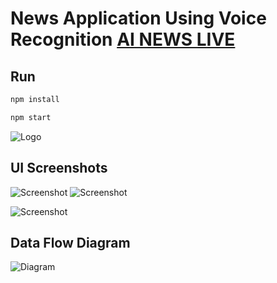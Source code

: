 # News Application Using Voice Recognition [AI NEWS LIVE](https://news-ai.netlify.com)

## Run

```bash
npm install

npm start
```

![Logo](https://github.com/fruxc/AINews/blob/master/src/images/logo.png)

## UI Screenshots

![Screenshot](https://github.com/fruxc/AINews/blob/master/src/images/U1.png)
![Screenshot](https://github.com/fruxc/AINews/blob/master/src/images/U2.png)

![Screenshot](https://github.com/fruxc/AINews/blob/master/src/images/U4.png)

## Data Flow Diagram

![Diagram](https://github.com/fruxc/AINews/blob/master/src/images/NewsApp.png)
